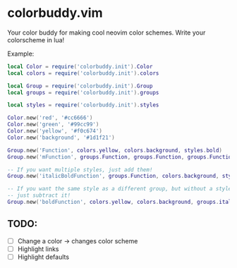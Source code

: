 # colorbuddy.vim

Your color buddy for making cool neovim color schemes. Write your colorscheme in lua!

Example:

```lua
local Color = require('colorbuddy.init').Color
local colors = require('colorbuddy.init').colors

local Group = require('colorbuddy.init').Group
local groups = require('colorbuddy.init').groups

local styles = require('colorbuddy.init').styles

Color.new('red', '#cc6666')
Color.new('green', '#99cc99')
Color.new('yellow', '#f0c674')
Color.new('background', '#1d1f21')

Group.new('Function', colors.yellow, colors.background, styles.bold)
Group.new('mFunction', groups.Function, groups.Function, groups.Function)

-- If you want multiple styles, just add them!
Group.new('italicBoldFunction', groups.Function, colors.background, styles.bold + styles.italic)

-- If you want the same style as a different group, but without a style
-- just subtract it!
Group.new('boldFunction', colors.yellow, colors.background, groups.italicBoldFunction - styles.italic)
```

## TODO:
- [ ] Change a color -> changes color scheme
- [ ] Highlight links
- [ ] Highlight defaults
